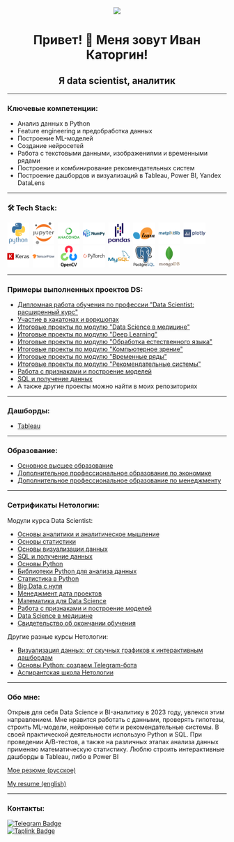 <div id="header" align="center">
  <img src="https://media4.giphy.com/media/v1.Y2lkPTc5MGI3NjExd3FzdjltZ2V4ZjVmZTEycmpzcThicmQ1bGN5ZDl6N3Z1YnBodTU5dyZlcD12MV9pbnRlcm5hbF9naWZfYnlfaWQmY3Q9cw/S8TzUKzRPjepzJx37U/giphy.gif" width="200"/>

  # Привет! 👋 Меня зовут Иван Каторгин!
  ## Я data scientist, аналитик
</div>

---
### Ключевые компетенции:
- Анализ данных в Python
- Feature engineering и предобработка данных
-	Построение ML-моделей	
-	Создание нейросетей
-	Работа с текстовыми данными, изображениями и временными рядами
-	Построение и комбинирование рекомендательных систем
-	Построение дашбордов и визуализаций в Tableau, Power BI, Yandex DataLens

---
### :hammer_and_wrench: Tech Stack:
<div>
  <img src="https://github.com/devicons/devicon/blob/master/icons/python/python-original-wordmark.svg" title="Python" alt="Python" width="50" height="50"/>&nbsp;
  <img src="https://github.com/devicons/devicon/blob/master/icons/jupyter/jupyter-original-wordmark.svg" title="Jupyter" alt="Jupyter" width="50" height="50"/>&nbsp;
  <img src="https://github.com/devicons/devicon/blob/master/icons/anaconda/anaconda-original-wordmark.svg" title="Anaconda" alt="Anaconda" width="50" height="50"/>&nbsp;
  <img src="https://github.com/devicons/devicon/blob/master/icons/numpy/numpy-original-wordmark.svg" title="Numpy" alt="Numpy" width="50" height="50"/>&nbsp;
  <img src="https://github.com/devicons/devicon/blob/master/icons/pandas/pandas-original-wordmark.svg" title="Pandas" alt="Pandas" width="50" height="50"/>&nbsp;
  <img src="https://github.com/devicons/devicon/blob/master/icons/scikitlearn/scikitlearn-original.svg" title="Scikitlearn" alt="Scikitlearn" width="50" height="50"/>&nbsp;
  <img src="https://github.com/devicons/devicon/blob/master/icons/matplotlib/matplotlib-original-wordmark.svg" title="Matplotlib" alt="Matplotlib" width="50" height="50"/>&nbsp;
  <img src="https://github.com/devicons/devicon/blob/master/icons/plotly/plotly-original-wordmark.svg" title="Plotly" alt="Plotly" width="50" height="50"/>&nbsp;
  <img src="https://github.com/devicons/devicon/blob/master/icons/keras/keras-original-wordmark.svg" title="Keras" alt="Keras" width="50" height="50"/>&nbsp;
  <img src="https://github.com/devicons/devicon/blob/master/icons/tensorflow/tensorflow-original-wordmark.svg" title="Tensorflow" alt="Tensorflow" width="50" height="50"/>&nbsp;
  <img src="https://github.com/devicons/devicon/blob/master/icons/opencv/opencv-original-wordmark.svg"  title="OpenCV" alt="OpenCV" width="50" height="50"/>&nbsp;
  <img src="https://github.com/devicons/devicon/blob/master/icons/pytorch/pytorch-original-wordmark.svg" title="Mongodb" alt="Mongodb" width="50" height="50"/>&nbsp;
  <img src="https://github.com/devicons/devicon/blob/master/icons/mysql/mysql-original-wordmark.svg" title="MySQL"  alt="MySQL" width="50" height="50"/>&nbsp;
  <img src="https://github.com/devicons/devicon/blob/master/icons/postgresql/postgresql-original-wordmark.svg" title="PostgreSQL" alt="PostgreSQL" width="50" height="50"/>&nbsp;
  <img src="https://github.com/devicons/devicon/blob/master/icons/mongodb/mongodb-original-wordmark.svg" title="Mongodb" alt="Mongodb" width="50" height="50"/>&nbsp;
  </div>

---
### Примеры выполненных проектов DS:
- [Дипломная работа обучения по профессии "Data Scientist: расширенный курс"](https://github.com/IvanKatorgin/Diplom)
- [Участие в хакатонах и воркшопах](https://github.com/IvanKatorgin/Workshops-and-hackathons)
- [Итоговые проекты по модулю "Data Science в медицине"](https://github.com/IvanKatorgin/DS-in-medicine)
- [Итоговые проекты по модулю "Deep Learning"](https://github.com/IvanKatorgin/Deep-Learning)
- [Итоговые проекты по модулю "Обработка естественного языка"](https://github.com/IvanKatorgin/NLP)
- [Итоговые проекты по модулю "Компьютерное зрение"](https://github.com/IvanKatorgin/Computer-vision)
- [Итоговые проекты по модулю "Временные ряды"](https://github.com/IvanKatorgin/Time-series)
- [Итоговые проекты по модулю "Рекомендательные системы"](https://github.com/IvanKatorgin/Recommender-systems)
- [Работа с признаками и построение моделей](https://github.com/IvanKatorgin/Feature-Engineering)
- [SQL и получение данных](https://github.com/IvanKatorgin/SQL)
- А также другие проекты можно найти в моих репозиториях

---
### Дашборды:
- [Tableau](https://public.tableau.com/app/profile/ivan.katorgin/vizzes)

---
### Образование:
- [Основное высшее образование](https://github.com/IvanKatorgin/IvanKatorgin/blob/main/Диплом%20РГУ%20нефти%20и%20газа.pdf)
- [Дополнительное профессиональное образование по экономике](https://github.com/IvanKatorgin/IvanKatorgin/blob/main/Диплом%20ИПРКПТЭК.pdf)
- [Дополнительное профессиональное образование по менеджменту](https://github.com/IvanKatorgin/IvanKatorgin/blob/main/Диплом%20ЛИНК-а.pdf)

---
### Сетрификаты Нетологии:
Модули курса Data Scientist:
- [Основы аналитики и аналитическое мышление](https://github.com/IvanKatorgin/IvanKatorgin/blob/main/1.%20Основы%20аналитики%20и%20аналитическое%20мышление.pdf)
- [Основы статистики](https://github.com/IvanKatorgin/IvanKatorgin/blob/main/2.%20Основы%20статистики.pdf)
- [Основы визуализации данных](https://github.com/IvanKatorgin/IvanKatorgin/blob/main/3.%20DataVizArt%20-%20Основы%20визуализации%20данных.pdf)
- [SQL и получение данных](https://github.com/IvanKatorgin/IvanKatorgin/blob/main/4.%20SQL%20и%20получение%20данных.pdf)
- [Основы Python](https://github.com/IvanKatorgin/IvanKatorgin/blob/main/5.%20Основы%20Python.pdf)
- [Библиотеки Python для анализа данных](https://github.com/IvanKatorgin/IvanKatorgin/blob/main/6.%20Библиотеки%20Python%20для%20анализа%20данных.pdf)
- [Статистика в Python](https://github.com/IvanKatorgin/IvanKatorgin/blob/main/7.%20Статистика%20в%20Python.pdf)
- [Big Data с нуля](https://github.com/IvanKatorgin/IvanKatorgin/blob/main/8.%20Big%20Data%20с%20нуля.pdf)
- [Менеджмент дата проектов](https://github.com/IvanKatorgin/IvanKatorgin/blob/main/9.%20Менеджмент%20дата-проектов.pdf)
- [Математика для Data Science](https://github.com/IvanKatorgin/IvanKatorgin/blob/main/10.%20Математика%20для%20DS.pdf)
- [Работа с признаками и построение моделей](https://github.com/IvanKatorgin/IvanKatorgin/blob/main/11.%20Работа%20с%20признаками%20и%20построение%20моделей.pdf)
- [Data Science в медицине](https://github.com/IvanKatorgin/IvanKatorgin/blob/main/12.%20Data%20Science%20%D0%B2%20%D0%BC%D0%B5%D0%B4%D0%B8%D1%86%D0%B8%D0%BD%D0%B5.pdf)
- [Свидетельство об окончании обучения](https://github.com/IvanKatorgin/IvanKatorgin/blob/main/13.%20%D0%A1%D0%B2%D0%B8%D0%B4%D0%B5%D1%82%D0%B5%D0%BB%D1%8C%D1%81%D1%82%D0%B2%D0%BE%20%D0%BE%D0%B1%20%D0%BE%D0%BA%D0%BE%D0%BD%D1%87%D0%B0%D0%BD%D0%B8%D0%B8%20%D0%BE%D0%B1%D1%83%D1%87%D0%B5%D0%BD%D0%B8%D1%8F.pdf)

Другие разные курсы Нетологии:
- [Визуализация данных: от скучных графиков к интерактивным дашбордам](https://github.com/IvanKatorgin/IvanKatorgin/blob/main/Визуализация%20данных%20-%20от%20скучных%20графиков%20к%20интерактивным%20дашбордам.pdf)
- [Основы Python: создаем Telegram-бота](https://github.com/IvanKatorgin/IvanKatorgin/blob/main/Основы%20Python%20-%20создаем%20телеграм-бота.pdf)
- [Аспирантская школа Нетологии](https://github.com/IvanKatorgin/IvanKatorgin/blob/main/Аспирантская%20школа.pdf)

---
### Обо мне:
Открыв для себя Data Science и BI-аналитику в 2023 году, увлекся этим направлением.
Мне нравится работать с данными, проверять гипотезы, строить ML-модели, нейронные сети и рекомендательные системы. В своей практической деятельности использую Python и SQL. При проведении А/В-тестов, а также на различных этапах анализа данных применяю математическую статистику. Люблю строить интерактивные дашборды в Tableau, либо в Power BI

[Мое резюме (русское)](https://github.com/IvanKatorgin/IvanKatorgin/blob/main/Резюме%20Иван%20Каторгин_Data%20scientist_основное.pdf)

[My resume (english)](https://github.com/IvanKatorgin/IvanKatorgin/blob/main/Resume%20Ivan%20Katorgin_Data%20scientist_main.pdf)

---
### Контакты:
<div>
  <div>
    <a href="https://t.me/IvanKatorgin">
      <img src="https://img.shields.io/badge/Telegram-blue?style=for-the-badge&logo=Telegram&logoColor=white" width="200" height="50" alt="Telegram Badge"/>
  <div>

  <div>
    <a href="https://taplink.cc/ivankatorgin">
      <img src="https://img.shields.io/badge/Taplink-black?style=for-the-badge&logo=Taplink&logoColor=white" width="200" height="50" alt="Taplink Badge"/>
  <div>
<div>
